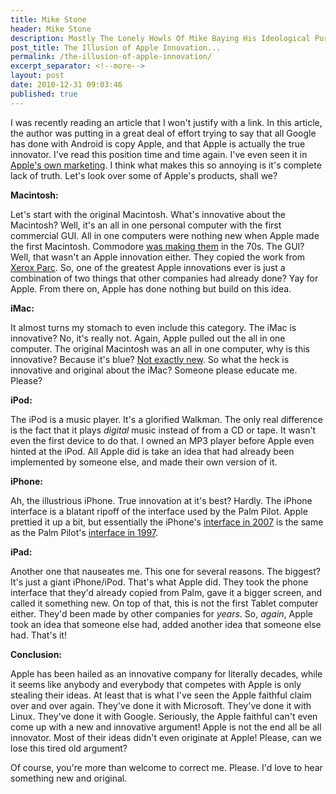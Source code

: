 ```yaml
---
title: Mike Stone
header: Mike Stone
description: Mostly The Lonely Howls Of Mike Baying His Ideological Purity At The Moon
post_title: The Illusion of Apple Innovation...
permalink: /the-illusion-of-apple-innovation/
excerpt_separator: <!--more-->
layout: post
date: 2010-12-31 09:03:46
published: true
---
```



I was recently reading an article that I won't justify with a link. In this article, the author was putting in a great deal of effort trying to say that all Google has done with Android is copy Apple, and that Apple is actually the true innovator. I've read this position time and time again. I've even seen it in [Apple's own marketing](http://origin.arstechnica.com/staff/fatbits.media/redmond-photocopiers.jpg). I think what makes this so annoying is it's complete lack of truth. Let's look over some of Apple's products, shall we?

**Macintosh:**

Let's start with the original Macintosh. What's innovative about the Macintosh? Well, it's an all in one personal computer with the first commercial GUI. All in one computers were nothing new when Apple made the first Macintosh. Commodore [was making them](http://en.wikipedia.org/wiki/Commodore_pet) in the 70s. The GUI? Well, that wasn't an Apple innovation either. They copied the work from [Xerox Parc](http://en.wikipedia.org/wiki/Xerox_Parc#The_GUI). So, one of the greatest Apple innovations ever is just a combination of two things that other companies had already done? Yay for Apple. From there on, Apple has done nothing but build on this idea.

**iMac:**

It almost turns my stomach to even include this category. The iMac is innovative? No, it's really not. Again, Apple pulled out the all in one computer. The original Macintosh was an all in one computer, why is this innovative? Because it's blue? [Not exactly new](http://www.vintage-computer.com/imsai8080.shtml). So what the heck is innovative and original about the iMac? Someone please educate me. Please?

**iPod:**

The iPod is a music player. It's a glorified Walkman. The only real difference is the fact that it plays _digital_ music instead of from a CD or tape. It wasn't even the first device to do that. I owned an MP3 player before Apple even hinted at the iPod. All Apple did is take an idea that had already been implemented by someone else, and made their own version of it.

**iPhone:**

Ah, the illustrious iPhone. True innovation at it's best? Hardly. The iPhone interface is a blatant ripoff of the interface used by the Palm Pilot. Apple prettied it up a bit, but essentially the iPhone's [interface in 2007](http://www.iphonefreak.com/wp-content/uploads/2008/07/original_iphone_250.jpg) is the same as the Palm Pilot's [interface in 1997](http://upload.wikimedia.org/wikipedia/commons/thumb/0/03/PalmPilot_Professional.jpg/481px-PalmPilot_Professional.jpg).

**iPad:**

Another one that nauseates me. This one for several reasons. The biggest? It's just a giant iPhone/iPod. That's what Apple did. They took the phone interface that they'd already copied from Palm, gave it a bigger screen, and called it something new. On top of that, this is not the first Tablet computer either. They'd been made by other companies for _years_. So, _again_, Apple took an idea that someone else had, added another idea that someone else had. That's it!

**Conclusion:**

Apple has been hailed as an innovative company for literally decades, while it seems like anybody and everybody that competes with Apple is only stealing their ideas. At least that is what I've seen the Apple faithful claim over and over again. They've done it with Microsoft. They've done it with Linux. They've done it with Google. Seriously, the Apple faithful can't even come up with a new and innovative argument! Apple is not the end all be all innovator. Most of their ideas didn't even originate at Apple! Please, can we lose this tired old argument?

Of course, you're more than welcome to correct me. Please. I'd love to hear something new and original.
